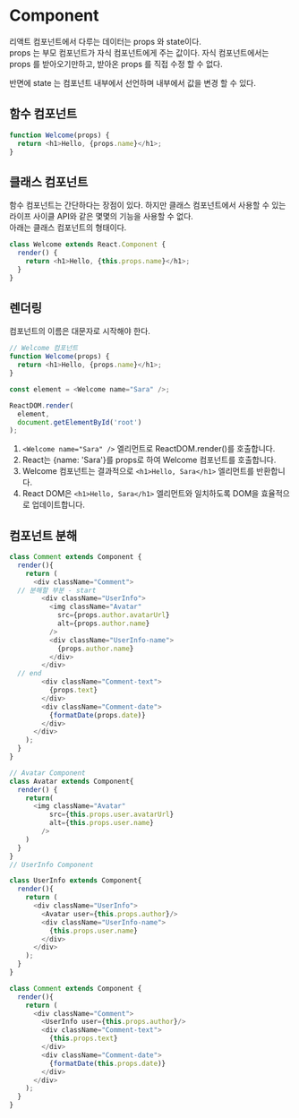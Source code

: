 # Component

리액트 컴포넌트에서 다루는 데이터는 props 와 state이다.  
props 는 부모 컴포넌트가 자식 컴포넌트에게 주는 값이다. 자식 컴포넌트에서는 props 를 받아오기만하고, 받아온 props 를 직접 수정 할 수 없다.

반면에 state 는 컴포넌트 내부에서 선언하며 내부에서 값을 변경 할 수 있다.


## 함수 컴포넌트

```js
function Welcome(props) {
  return <h1>Hello, {props.name}</h1>;
}
```

## 클래스 컴포넌트 

함수 컴포넌트는 간단하다는 장점이 있다. 하지만 클래스 컴포넌트에서 사용할 수 있는 라이프 사이클 API와 같은 몇몇의 기능을 사용할 수 없다.  
아래는 클래스 컴포넌트의 형태이다.  

```js
class Welcome extends React.Component {
  render() {
    return <h1>Hello, {this.props.name}</h1>;
  }
}
```

## 렌더링

컴포넌트의 이름은 대문자로 시작해야 한다.

```js
// Welcome 컴포넌트
function Welcome(props) {
  return <h1>Hello, {props.name}</h1>;
}

const element = <Welcome name="Sara" />;

ReactDOM.render(
  element,
  document.getElementById('root')
);
```

1. `<Welcome name="Sara" />` 엘리먼트로 ReactDOM.render()를 호출합니다.
2. React는 {name: 'Sara'}를 props로 하여 Welcome 컴포넌트를 호출합니다.
3. Welcome 컴포넌트는 결과적으로 `<h1>Hello, Sara</h1>` 엘리먼트를 반환합니다.
4. React DOM은 `<h1>Hello, Sara</h1>` 엘리먼트와 일치하도록 DOM을 효율적으로 업데이트합니다.

## 컴포넌트 분해

```js
class Comment extends Component {
  render(){
    return (
      <div className="Comment">
  // 분해할 부분 - start
        <div className="UserInfo">
          <img className="Avatar"
            src={props.author.avatarUrl}
            alt={props.author.name}
          />
          <div className="UserInfo-name">
            {props.author.name}
          </div>
        </div>
  // end
        <div className="Comment-text">
          {props.text}
        </div>
        <div className="Comment-date">
          {formatDate(props.date)}
        </div>
      </div>
    );
  }
}

```

```js
// Avatar Component
class Avatar extends Component{
  render() {
    return(
      <img className="Avatar"
          src={this.props.user.avatarUrl}
          alt={this.props.user.name}
        />
    )
  }
}
// UserInfo Component

class UserInfo extends Component{
  render(){
    return (
      <div className="UserInfo">
        <Avatar user={this.props.author}/>
        <div className="UserInfo-name">
          {this.props.user.name}
        </div>
      </div>
    );
  }
}

class Comment extends Component {
  render(){
    return (
      <div className="Comment">
        <UserInfo user={this.props.author}/>
        <div className="Comment-text">
          {this.props.text}
        </div>
        <div className="Comment-date">
          {formatDate(this.props.date)}
        </div>
      </div>
    );
  }
}

```